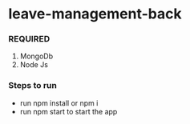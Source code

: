 # leave-management-back

### REQUIRED

1. MongoDb
2. Node Js

### Steps to run

* run npm install or npm i 
* run npm start to start the app

